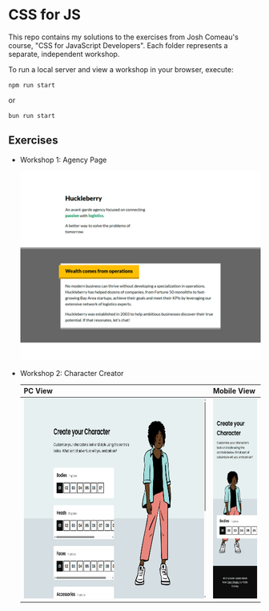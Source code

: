 # CSS for JS

This repo contains my solutions to the exercises from Josh Comeau's course, "CSS for JavaScript Developers". Each folder represents a separate, independent workshop.

To run a local server and view a workshop in your browser, execute:

```
npm run start
```

or

```
bun run start
```

## Exercises

- Workshop 1: Agency Page

  ![Workshop 1 Screenshot](screenshots/1-huckleberry.png)

- Workshop 2: Character Creator

  | PC View | Mobile View |
  | --- | --- |
  | <img src="screenshots/2-character-creator-pc.png" alt="Workshop 2 Screenshot" height="400"> | <img src="screenshots/2-character-creator-phone.png" alt="Workshop 2 Screenshot" height="400"> |
